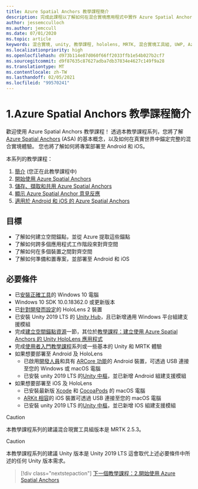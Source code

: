 ```yaml
---
title: Azure Spatial Anchors 教學課程簡介
description: 完成此課程以了解如何在混合實境應用程式中實作 Azure Spatial Anchors。
author: jessemcculloch
ms.author: jemccull
ms.date: 07/01/2020
ms.topic: article
keywords: 混合實境, unity, 教學課程, hololens, MRTK, 混合實境工具組, UWP, Azure 空間錨點, ios, android, Windows 10, ARCore, macOS, Android 建置支援, ARKit
ms.localizationpriority: high
ms.openlocfilehash: d973b114e87d060f66ff2033ffb1e54b027b2cf7
ms.sourcegitcommit: d9f87635c87627adba7db37834e4627c149f9a28
ms.translationtype: MT
ms.contentlocale: zh-TW
ms.lasthandoff: 02/05/2021
ms.locfileid: "99570241"
---
```

# <a name="1-introduction-to-the-azure-spatial-anchors-tutorials"></a>1.Azure Spatial Anchors 教學課程簡介

歡迎使用 Azure Spatial Anchors 教學課程！ 透過本教學課程系列，您將了解 <a href="https://azure.microsoft.com/services/spatial-anchors" target="_blank">Azure Spatial Anchors</a> (ASA) 的基本概念，以及如何在真實世界中錨定完整的混合實境體驗。 您也將了解如何將專案部署至 Android 和 iOS。

本系列的教學課程：

1. [簡介](mr-learning-asa-01.md) (您正在此教學課程中)
2. [開始使用 Azure Spatial Anchors](mr-learning-asa-02.md)
3. [儲存、擷取和共用 Azure Spatial Anchors](mr-learning-asa-03.md)
4. [顯示 Azure Spatial Anchor 意見反應](mr-learning-asa-04.md)
5. [適用於 Android 和 iOS 的 Azure Spatial Anchors](mr-learning-asa-05.md)

## <a name="objectives"></a>目標

* 了解如何建立空間錨點，並從 Azure 提取這些錨點
* 了解如何跨多個應用程式工作階段來對齊空間
* 了解如何在多個裝置之間對齊空間
* 了解如何準備和置專案，並部署至 Android 和 iOS

## <a name="prerequisites"></a>必要條件

* 已[安裝正確工具](../../install-the-tools.md)的 Windows 10 電腦
* Windows 10 SDK 10.0.18362.0 或更新版本
* 已[針對開發而設定](../../platform-capabilities-and-apis/using-visual-studio.md#enabling-developer-mode)的 HoloLens 2 裝置
* 已安裝 Unity 2019 LTS 的 <a href="https://docs.unity3d.com/Manual/GettingStartedInstallingHub.html" target="_blank">Unity Hub</a>，且已新增通用 Windows 平台組建支援模組
* 完成[建立空間錨點資源](https://docs.microsoft.com/azure/spatial-anchors/quickstarts/get-started-unity-hololens#create-a-spatial-anchors-resource)一節，其位於[教學課程：建立使用 Azure Spatial Anchors 的 Unity HoloLens 應用程式](https://docs.microsoft.com/azure/spatial-anchors/quickstarts/get-started-unity-hololens)
* 完成[使用者入門教學課程](mr-learning-base-01.md)系列或一些基本的 Unity 和 MRTK 體驗
* 如果想要部署至 Android 及 HoloLens
  * 已啟用<a href="https://developer.android.com/studio/debug/dev-options" target="_blank">開發人員</a>和具有 <a href="https://developers.google.com/ar/discover/supported-devices" target="_blank">ARCore 功能</a>的 Android 裝置，可透過 USB 連接至您的 Windows 或 macOS 電腦
  * 已安裝 unity 2019 LTS 的<a href="https://docs.unity3d.com/Manual/GettingStartedInstallingHub.html" target="_blank">Unity 中樞</a>，並已新增 Android 組建支援模組
* 如果想要部署至 iOS 及 HoloLens
  * 已安裝最新版 <a href="https://geo.itunes.apple.com/us/app/xcode/id497799835?mt=12" target="_blank">Xcode</a> 和 <a href="https://cocoapods.org" target="_blank">CocoaPods</a> 的 macOS 電腦
  * <a href="https://developer.apple.com/documentation/arkit/verifying_device_support_and_user_permission" target="_blank">ARKit 相容</a>的 iOS 裝置可透過 USB 連接至您的 macOS 電腦
  * 已安裝 unity 2019 LTS 的<a href="https://docs.unity3d.com/Manual/GettingStartedInstallingHub.html" target="_blank">Unity 中樞</a>，並已新增 IOS 組建支援模組

> [!CAUTION]
> 本教學課程系列的建議混合現實工具組版本是 MRTK 2.5.3。

> [!CAUTION]
> 本教學課程系列的建議 Unity 版本是 Unity 2019 LTS 這會取代上述必要條件中所述的任何 Unity 版本需求。

> [!div class="nextstepaction"]
> [下一個教學課程：2.開始使用 Azure Spatial Anchors](mr-learning-asa-02.md)
